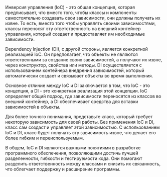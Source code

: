 

Инверсия управления (IoC) - это общая концепция, которая предписывает, что вместо того, чтобы классы и компоненты самостоятельно создавать свои зависимости, они должны получать их извне. То есть, вместо того чтобы управлять своими зависимостями, классы переносят эту ответственность на внешний контейнер управления, который создает и предоставляет им необходимые зависимости.

Dependency Injection (DI), с другой стороны, является конкретной реализацией IoC. Он предполагает, что объекты не являются ответственными за создание своих зависимостей, а получают их извне, через конструктор, свойства или методы. DI осуществляется с использованием контейнера внедрения зависимостей, который автоматически создает и связывает объекты во время выполнения.

Основное отличие между IoC и DI заключается в том, что IoC - это концепция, а DI - это конкретная реализация этой концепции. IoC определяет общий подход, где зависимости переносятся из классов во внешний контейнер, а DI обеспечивает средства для вставки зависимостей в объекты.

Для более точного понимания, представьте класс, который требует некоторую зависимость для своей работы. Без применения IoC и DI, класс сам создаст и управляет этой зависимостью. С использованием IoC и DI, класс будет получать эту зависимость извне, что делает его более гибким и переиспользуемым.

В общем, IoC и DI являются важными понятиями в разработке программного обеспечения, позволяющими достичь лучшей разделенности, гибкости и тестируемости кода. Они помогают разделить ответственность между классами и снизить их связанность, что облегчает поддержку и расширение программы.